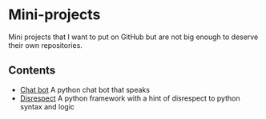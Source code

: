 # Mini-projects
Mini projects that I want to put on GitHub but are not big enough to deserve their own repositories.

## Contents
- [Chat bot](https://github.com/Hyouteki/Mini-projects/tree/main/Chat%20bot)
    A python chat bot that speaks
- [Disrespect](https://github.com/Hyouteki/Mini-projects/tree/main/Disrespect)
    A python framework with a hint of disrespect to python syntax and logic
